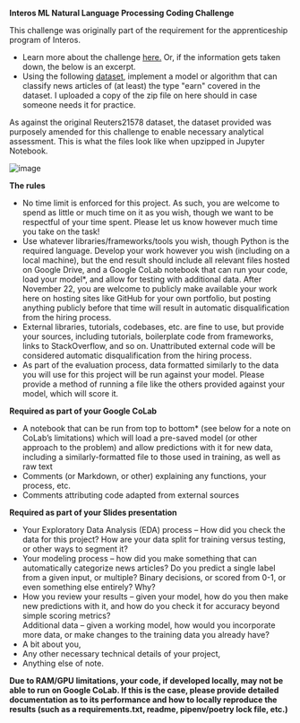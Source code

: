 
**Interos ML Natural Language Processing Coding Challenge**
 
This challenge was originally part of the requirement for the apprenticeship program of Interos. 
- Learn more about the challenge [here.](https://docs.google.com/document/d/1wv_B3VCGKpOS_-SCXOl0MjLWynwnGJGg3sFThl-nLCw/edit) Or, if the information gets taken down, the below is an excerpt. 
- Using the following [dataset](https://drive.google.com/drive/folders/1k7MNpw_huZTL9opXU9e7u6M8phupPih7), implement a model or algorithm that can classify news articles of (at least) the type "earn" covered in the dataset. I uploaded a copy of the zip file on here should in case someone needs it for practice.
 
As against the original Reuters21578 dataset, the dataset provided was purposely amended for this challenge to enable necessary analytical assessment. This is what the files look like when upzipped in Jupyter Notebook. 

![image](https://user-images.githubusercontent.com/29716987/144979635-8357fab9-00fd-4f15-a7c4-8137962d415e.png)

**The rules**

- No time limit is enforced for this project. As such, you are welcome to spend as little or much time on it as you wish, though we want to be respectful of your time spent. Please let us know however much time you take on the task!  
- Use whatever libraries/frameworks/tools you wish, though Python is the required language. Develop your work however you wish (including on a local machine), but the end result should include all relevant files hosted on Google Drive, and a Google CoLab notebook that can run your code, load your model*, and allow for testing with additional data. After November 22, you are welcome to publicly make available your work here on hosting sites like GitHub for your own portfolio, but posting anything publicly before that time will result in automatic disqualification from the hiring process. 
- External libraries, tutorials, codebases, etc. are fine to use, but provide your sources, including tutorials, boilerplate code from frameworks, links to StackOverflow, and so on. Unattributed external code will be considered automatic disqualification from the hiring process.  
- As part of the evaluation process, data formatted similarly to the data you will use for this project will be run against your model. Please provide a method of running a file like the others provided against your model, which will score it. 
  
**Required as part of your Google CoLab** 
- A notebook that can be run from top to bottom* (see below for a note on CoLab’s limitations) which will load a pre-saved model (or other approach to the problem) and allow predictions with it for new data, including a similarly-formatted file to those used in training, as well as raw text 
- Comments (or Markdown, or other) explaining any functions, your process, etc. 
- Comments attributing code adapted from external sources 
 
**Required as part of your Slides presentation**
- Your Exploratory Data Analysis (EDA) process – How did you check the data for this project? How are your data split for training versus testing, or other ways to segment it? 
- Your modeling process – how did you make something that can automatically categorize news articles? Do you predict a single label from a given input, or multiple? Binary decisions, or scored from 0-1, or even something else entirely? Why? 
- How you review your results – given your model, how do you then make new predictions with it, and how do you check it for accuracy beyond simple scoring metrics?  
Additional data – given a working model, how would you incorporate more data, or make changes to the training data you already have? 
- A bit about you, 
- Any other necessary technical details of your project, 
- Anything else of note. 
 
**Due to RAM/GPU limitations, your code, if developed locally, may not be able to run on Google CoLab. If this is the case, please provide detailed documentation as to its performance and how to locally reproduce the results (such as a requirements.txt, readme, pipenv/poetry lock file, etc.)**


